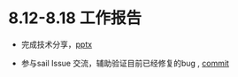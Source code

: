 # 8.12-8.18 工作报告

- 完成技术分享，[pptx](https://github.com/KotorinMinami/plct-working/blob/main/sail-riscv/RISC-V%20ISA%20%E7%BA%A7%E5%AE%89%E5%85%A8%E4%BF%9D%E6%8A%A4%E6%9C%BA%E5%88%B6%E7%AE%80%E6%9E%90.pptx)

- 参与sail Issue 交流，辅助验证目前已经修复的bug , [commit](https://github.com/riscv/sail-riscv/issues/284#issuecomment-2297150498)